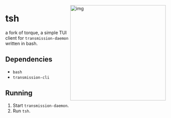 <a href="https://asciinema.org/a/ErHbd5wb0fVucP10dwG4hm2N6" target="_blank"><img src="https://asciinema.org/a/ErHbd5wb0fVucP10dwG4hm2N6.png" alt="img" height="300px" align="right"/></a>

# tsh

a fork of torque, a simple TUI client for `transmission-daemon` written in bash.


## Dependencies

- `bash`
- `transmission-cli`

## Running

1. Start `transmission-daemon`.
2. Run `tsh`.
